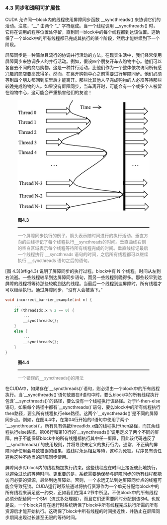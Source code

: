 ### 4.3 同步和透明可扩展性

CUDA 允许同一block内的线程使用屏障同步函数 \_\_syncthreads() 来协调它们的活动。注意，“\_\_” 由两个 “_” 字符组成。当一个线程调用 __syncthreads() 时，它将在调用的程序位置处停留，直到同一block中的每个线程都到达该位置。这确保了一个block中的所有线程都已完成其执行的某个阶段，然后才能继续到下一个阶段。

屏障同步是一种简单且流行的协调并行活动的方法。在现实生活中，我们经常使用屏障同步来协调多人的并行活动。例如，假设四个朋友开车去购物中心。他们可以各自去不同的商店购物。这是一种并行活动，比他们作为一个整体依次访问所有感兴趣的商店要高效得多。然而，在离开购物中心之前需要进行屏障同步。他们必须等到四个朋友都回到车里后才能离开。那些比其他人早完成购物的人必须等待那些较晚完成购物的人。如果没有屏障同步，当车离开时，可能会有一个或多个人被留在购物中心，这可能会严重损害他们的友谊！

<figure>
    <style>
     hr {
         border: none;
         height: 2px;
         background-color: black;
         margin: 5px auto;
     }
	</style>
    <img id="fig4.3" src="..\pic\chapter4\fig4.3.jpeg">
    <figcaption>
        <p class="no-indent" style="font-weight: bold;">
        图4.3
        </p>
       	<hr style="border: none; height: 2px; background-color: black; margin: 5px auto;">
        <p class="no-indent" style="font-family: 'Arial', 'Helvetica', sans-serif;color: #808080">
            一个屏障同步执行的例子。箭头表示随时间进行的执行活动。垂直方向的曲线标记了每个线程执行__syncthreads的时间。垂直曲线右侧的空白区域表示每个线程等待所有线程完成的时间。垂直线标记最后一个线程执行 __syncthreads 语句的时间，之后所有线程都可以继续执行 __syncthreads 语句之后的语句。
        </p>
    </figcaption>
</figure>
[图 4.3](#fig4.3) 说明了屏障同步的执行过程。block中有 N 个线程。时间从左到右流逝。一些线程较早到达屏障同步语句，而另一些线程则晚得多。那些较早到达屏障的线程将等待那些较晚到达的线程。当最后一个线程到达屏障时，所有线程才可以继续执行。通过屏障同步，“没有人会被落下。”

```c++
void incorrect_barrier_example(int n) {
    ...
    if (threadIdx.x % 2 == 0) {
        ...
        __syncthreads{};
    }
    else {
        ...
        __syncthreads{};
    }
}
```

<figure>
    <style>
     hr {
         border: none;
         height: 2px;
         background-color: black;
         margin: 5px auto;
     }
	</style>
    <figcaption>
        <p class="no-indent" style="font-weight: bold;">
        图4.4
        </p>
       	<hr style="border: none; height: 2px; background-color: black; margin: 5px auto;">
        <p class="no-indent" style="font-family: 'Arial', 'Helvetica', sans-serif;color: #808080">
            一个错误的__syncthreads()的用法
        </p>
    </figcaption>
</figure>
在CUDA中，如果存在`__syncthreads()`语句，则必须由一个block中的所有线程执行。当`__syncthreads()`语句放置在if语句中时，要么block中的所有线程执行包含`__syncthreads()`的路径，要么没有一个线程执行该路径。对于if-then-else语句，如果每个路径中都有`__syncthreads()`语句，要么block中的所有线程执行then路径，要么所有线程执行else路径。这两个`__syncthreads()`是不同的屏障同步点。例如，在图4.4中，在第04行开始的if语句中使用了两个`__syncthreads()`。所有具有偶数threadIdx.x值的线程执行then路径，而其余线程执行else路径。第06行和第10行的`__syncthreads()`调用定义了两个不同的屏障。由于不能保证block中的所有线程都执行其中任一屏障，因此该代码违反了`__syncthreads()`的使用规则，并将导致未定义的执行行为。通常，不正确的屏障同步使用会导致错误的结果，或线程永远相互等待，这称为死锁。程序员有责任避免这种不适当的屏障同步使用。

屏障同步对block内的线程施加执行约束。这些线程应在时间上接近彼此地执行，以避免过长的等待时间。更重要的是，系统需要确保参与屏障同步的所有线程都能访问必要的资源，最终到达屏障处。否则，一个永远无法到达屏障同步点的线程可能会导致死锁。CUDA运行时系统通过将执行资源作为一个单元分配给block中的所有线程来满足这一约束，正如我们在第4.2节中所见。不仅block中的所有线程必须分配给同一个SM（流式多处理器），而且它们还需要同时分配到该SM。也就是说，一个block只有在运行时系统确保了block中所有线程完成执行所需的所有资源后才能开始执行。这确保了block中所有线程的时间接近性，并防止在屏障同步期间出现过长甚至无限的等待时间。
